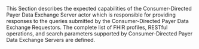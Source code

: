 This Section describes the expected capabilities of the Consumer-Directed Payer Data Exchange Server actor which is responsible for providing responses to the queries submitted by the Consumer-Directed Payer Data Exchange Requestors. The complete list of FHIR profiles, RESTful operations, and search parameters supported by Consumer-Directed Payer Data Exchange Servers are defined.